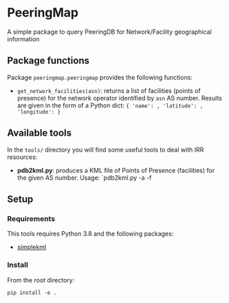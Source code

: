 # PeeringMap

A simple package to query PeeringDB for Network/Facility geographical information

## Package functions

Package `peeringmap.peeringmap` provides the following functions:

- `get_network_facilities(asn)`: returns a list of facilities (points of presence) for the network operator identified by `asn` AS number. Results are given in the form of a Python dict: `{ 'name': , 'latitude': , 'longitude': }`

## Available tools
In the `tools/` directory you will find some useful tools to deal with IRR resources:

- **pdb2kml.py**: produces a KML file of Points of Presence (facilities) for the given AS number. Usage: `pdb2kml.py -a <as number> -f <kml-filename>

## Setup

### Requirements
This tools requires Python 3.8 and the following packages:

- [simplekml](https://simplekml.readthedocs.io/en/latest/)

### Install
From the root directory:

`pip install -e .` 

